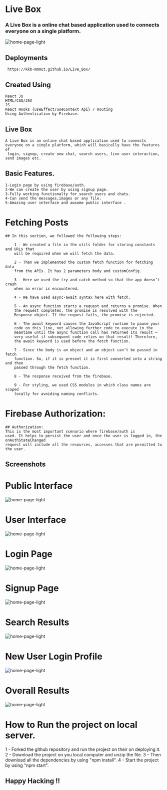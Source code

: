 # Live Box 
  
  ### A Live Box is a online chat based application used to connects everyone on a single platform.
  
 ![home-page-light](https://raw.githubusercontent.com/kkb-mmmut/Live_Box/main/Screenshots%20livebox/livebox.png)

## Deployments

     https://kkb-mmmut.github.io/Live_Box/

## Created Using
    React Js
    HTML/CSS/JSX
    JS 
    React Hooks {useEffect/useContext Api} / Routing
    Using Authentication by Firebase.
    
## Live Box
    A Live Box is an online chat based application used to connects everyone on a single platform, which will basically have the features of
     login, signup, create new chat, search users, live user interaction, send images etc. 

## Basic Features.
    1-Login page by using firebase/auth.
    2-We can create the user by using signup page.
    3-Fully working functionalty for search users and chats.
    4-Can send the messages,images or any file.
    5-Amazing user interface and awsome public interface .  

#  Fetching Posts
    ## In this section, we followed the following steps:
    
        1 - We created a file in the utils folder for storing constants and URLs that
        will be required when we will fetch the data.
        
        2 - Then we implemented the custom fetch function for fetching data
        from the APIs. It has 2 parameters body and customConfig.
        
        3 - Here we used the try and catch method so that the app doesn’t crash
        when an error is encountered.
        
        4 - We have used async-await syntax here with fetch.
        
        5 - An async function starts a request and returns a promise. When
        the request completes, the promise is resolved with the
        Response object. If the request fails, the promise is rejected.
        
        6 - The await keyword causes the JavaScript runtime to pause your
        code on this line, not allowing further code to execute in the
        meantime until the async function call has returned its result —
        very useful if subsequent code relies on that result! Therefore,
        the await keyword is used before the fetch function.
        
        7 - Since the body is an object and an object can’t be passed in fetch
        function. So, if it is present it is first converted into a string and then
        passed through the fetch function.
        
        8 - The response received from the firebase. 
        
        9 - For styling, we used CSS modules in which class names are scoped
        locally for avoiding naming conflicts.
        
# Firebase Authorization:  
    ## Authorization: 
    This is the most important scenario where firebase/auth is
    used. It helps to persist the user and once the user is logged in, the onAuthStateChanged
    request will include all the resources, accesses that are permitted to
    the user.
     

## Screenshots
# Public Interface
![home-page-light](https://raw.githubusercontent.com/kkb-mmmut/Live_Box/main/Screenshots%20livebox/from_anotherside_client.png)

# User Interface 
![home-page-light](https://raw.githubusercontent.com/kkb-mmmut/Live_Box/main/Screenshots%20livebox/client_one.png)

# Login Page 
![home-page-light](https://raw.githubusercontent.com/kkb-mmmut/Live_Box/main/Screenshots%20livebox/login_page.png)

# Signup Page 
![home-page-light](https://raw.githubusercontent.com/kkb-mmmut/Live_Box/main/Screenshots%20livebox/register_page.png)

# Search Results
![home-page-light](https://raw.githubusercontent.com/kkb-mmmut/Live_Box/main/Screenshots%20livebox/Search-Results.png)

# New User Login Profile 
![home-page-light](https://raw.githubusercontent.com/kkb-mmmut/Live_Box/main/Screenshots%20livebox/new_login.png)
 
# Overall Results
![home-page-light](https://raw.githubusercontent.com/kkb-mmmut/Live_Box/main/Screenshots%20livebox/overall_results.png) 

# How to Run the project on local server.
  1 - Forked the github repository and run the project on their on deploying it.
  2 - Download the project on you local computer and unzip the file.
  3 - Then download all the dependencies by using "npm install".
  4 - Start the project by using "npm start".

## Happy Hacking !!
